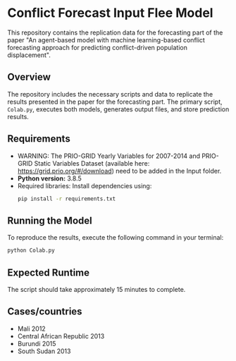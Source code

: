 # Conflict Forecast Input Flee Model

This repository contains the replication data for the forecasting part of the paper "An agent-based model with machine learning-based conflict forecasting approach for predicting conflict-driven population displacement".

## Overview
The repository includes the necessary scripts and data to replicate the results presented in the paper for the forecasting part. The primary script, `Colab.py`, executes both models, generates output files, and store prediction results.

## Requirements
- WARNING: The PRIO-GRID Yearly Variables for 2007-2014 and PRIO-GRID Static Variables Dataset (available here: https://grid.prio.org/#/download) need to be added in the Input folder.
- **Python version:** 3.8.5
- Required libraries: Install dependencies using:
  ```bash
  pip install -r requirements.txt

## Running the Model
To reproduce the results, execute the following command in your terminal:
```bash
python Colab.py
```
## Expected Runtime
The script should take approximately 15 minutes to complete.

## Cases/countries
- Mali 2012
- Central African Republic 2013
- Burundi 2015
- South Sudan 2013
